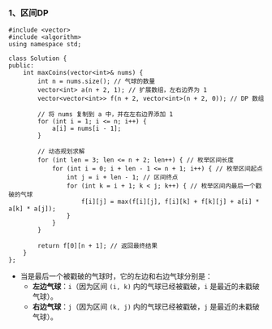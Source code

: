 ### 1、区间DP

```
#include <vector>
#include <algorithm>
using namespace std;

class Solution {
public:
    int maxCoins(vector<int>& nums) {
        int n = nums.size(); // 气球的数量
        vector<int> a(n + 2, 1); // 扩展数组，左右边界为 1
        vector<vector<int>> f(n + 2, vector<int>(n + 2, 0)); // DP 数组

        // 将 nums 复制到 a 中，并在左右边界添加 1
        for (int i = 1; i <= n; i++) {
            a[i] = nums[i - 1];
        }

        // 动态规划求解
        for (int len = 3; len <= n + 2; len++) { // 枚举区间长度
            for (int i = 0; i + len - 1 <= n + 1; i++) { // 枚举区间起点
                int j = i + len - 1; // 区间终点
                for (int k = i + 1; k < j; k++) { // 枚举区间内最后一个戳破的气球
                    f[i][j] = max(f[i][j], f[i][k] + f[k][j] + a[i] * a[k] * a[j]);
                }
            }
        }

        return f[0][n + 1]; // 返回最终结果
    }
};
```

- 当是最后一个被戳破的气球时，它的左边和右边气球分别是：
  - **左边气球**：`i`（因为区间 `(i, k)` 内的气球已经被戳破，`i` 是最近的未戳破气球）。
  - **右边气球**：`j`（因为区间 `(k, j)` 内的气球已经被戳破，`j` 是最近的未戳破气球）。

